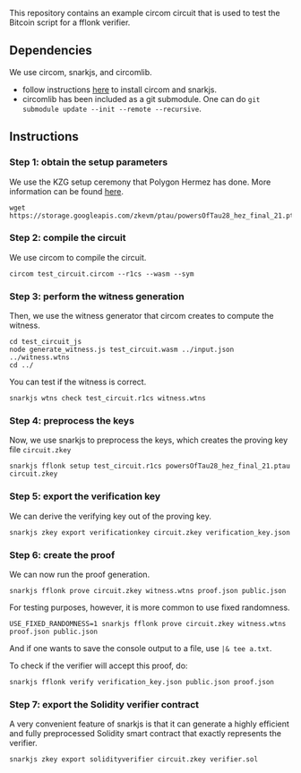This repository contains an example circom circuit that is used to test the Bitcoin script for a fflonk verifier.

## Dependencies

We use circom, snarkjs, and circomlib. 
- follow instructions [here](https://docs.circom.io/getting-started/installation/#installing-snarkjs) to install circom and snarkjs.
- circomlib has been included as a git submodule. One can do `git submodule update --init --remote --recursive`.

## Instructions

### Step 1: obtain the setup parameters

We use the KZG setup ceremony that Polygon Hermez has done. More information can be found [here](https://github.com/iden3/snarkjs).

```console
wget https://storage.googleapis.com/zkevm/ptau/powersOfTau28_hez_final_21.ptau
```

### Step 2: compile the circuit

We use circom to compile the circuit.

```console
circom test_circuit.circom --r1cs --wasm --sym
```

### Step 3: perform the witness generation

Then, we use the witness generator that circom creates to compute the witness.

```console
cd test_circuit_js
node generate_witness.js test_circuit.wasm ../input.json ../witness.wtns
cd ../
```

You can test if the witness is correct.
```console
snarkjs wtns check test_circuit.r1cs witness.wtns
```

### Step 4: preprocess the keys

Now, we use snarkjs to preprocess the keys, which creates the proving key file `circuit.zkey`

```console
snarkjs fflonk setup test_circuit.r1cs powersOfTau28_hez_final_21.ptau circuit.zkey
```

### Step 5: export the verification key

We can derive the verifying key out of the proving key.

```console
snarkjs zkey export verificationkey circuit.zkey verification_key.json
```

### Step 6: create the proof

We can now run the proof generation.

```console
snarkjs fflonk prove circuit.zkey witness.wtns proof.json public.json
```

For testing purposes, however, it is more common to use fixed randomness.


```console
USE_FIXED_RANDOMNESS=1 snarkjs fflonk prove circuit.zkey witness.wtns proof.json public.json
```

And if one wants to save the console output to a file, use `|& tee a.txt`.

To check if the verifier will accept this proof, do:

```console
snarkjs fflonk verify verification_key.json public.json proof.json
```

### Step 7: export the Solidity verifier contract

A very convenient feature of snarkjs is that it can generate a highly efficient and fully preprocessed Solidity smart contract that exactly represents the verifier. 

```console
snarkjs zkey export solidityverifier circuit.zkey verifier.sol
```
